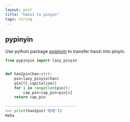 ```yaml
---
layout: post
title: "hanzi to pinyin"
tags: string
---
```

## pypinyin

Use python package [pypinyin](https://pypi.org/project/pypinyin/) to transfer hanzi into pinyin.

```python
from pypinyin import lazy_pinyin


def han2pin(han:str):
    pin=lazy_pinyin(han)
    pin[0].capitalize()
    for i in range(len(pin)):
        cap_pin=cap_pin+pin[i]
    return cap_pin

--------------------------------
>>> print(han2pin('哈哈'))
Haha

```
